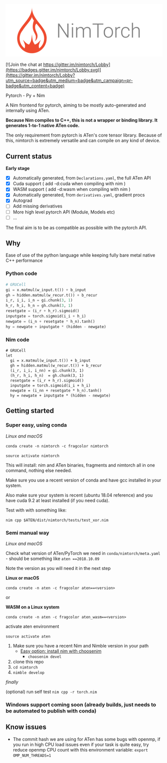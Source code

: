 ![NimTorch](media/NimTorchBanner.png)

[![Join the chat at https://gitter.im/nimtorch/Lobby](https://badges.gitter.im/nimtorch/Lobby.svg)](https://gitter.im/nimtorch/Lobby?utm_source=badge&utm_medium=badge&utm_campaign=pr-badge&utm_content=badge)

Pytorch - Py + Nim

A Nim frontend for pytorch, aiming to be mostly auto-generated and internally using ATen.

**Because Nim compiles to C++, this is not a wrapper or binding library. It generates 1-to-1 native ATen code.**

The only requirement from pytorch is ATen's core tensor library. Because of this, nimtorch is extremely versatile and can compile on any kind of device.

## Current status

**Early stage**

- [x] Automatically generated, from `Declarations.yaml`, the full ATen API
- [x] Cuda support ( add -d:cuda when compiling with nim )
- [x] WASM support ( add -d:wasm when compiling with nim )
- [x] Automatically generated, from `derivatives.yaml`, gradient procs
- [x] Autograd
- [ ] Add missing derivatives
- [ ] More high level pytorch API (Module, Models etc)
- [ ] ...

The final aim is to be as compatible as possible with the pytorch API.

## Why

Ease of use of the python language while keeping fully bare metal native C++ performance

### Python code

```python
# GRUCell
gi = x.matmul(w_input.t()) + b_input
gh = hidden.matmul(w_recur.t()) + b_recur
i_r, i_i, i_n = gi.chunk(3, 1)
h_r, h_i, h_n = gh.chunk(3, 1)
resetgate = (i_r + h_r).sigmoid()
inputgate = torch.sigmoid(i_i + h_i)
newgate = (i_n + resetgate * h_n).tanh()
hy = newgate + inputgate * (hidden - newgate)
```

### Nim code

```nimrod
# GRUCell
let
  gi = x.matmul(w_input.t()) + b_input
  gh = hidden.matmul(w_recur.t()) + b_recur
  (i_r, i_i, i_nn) = gi.chunk(3, 1)
  (h_r, h_i, h_n)  = gh.chunk(3, 1)
  resetgate = (i_r + h_r).sigmoid()
  inputgate = torch.sigmoid(i_i + h_i)
  newgate = (i_nn + resetgate * h_n).tanh()
  hy = newgate + inputgate * (hidden - newgate)
```

## Getting started

### Super easy, using conda

*Linux and macOS*

`conda create -n nimtorch -c fragcolor nimtorch`

`source activate nimtorch`

This will install: nim and ATen binaries, fragments and nimtorch all in one command, nothing else needed.

Make sure you use a recent version of conda and have gcc installed in your system.

Also make sure your system is recent (ubuntu 18.04 reference) and you have cuda 9.2 at least installed (if you need cuda).

Test with with something like:

`nim cpp $ATEN/dist/nimtorch/tests/test_xor.nim`

### Semi manual way

*Linux and macOS*

Check what version of ATen/PyTorch we need in
`conda/nimtorch/meta.yaml` - should be something like `aten ==2018.10.09`

Note the version as you will need it in the next step

**Linux or macOS**

`conda create -n aten -c fragcolor aten==<version>`

or

**WASM on a Linux system**

`conda create -n aten -c fragcolor aten_wasm==<version>`

activate aten environment

`source activate aten`

1. Make sure you have a recent Nim and Nimble version in your path
    * [Easy option: install nim with choosenim](https://github.com/dom96/choosenim)
      * `choosenim devel`
2. clone this repo
3. `cd nimtorch`
4. `nimble develop`

*finally*

(optional) run self test `nim cpp -r torch.nim`

### Windows support coming soon (already builds, just needs to be automated to publish with conda)

## Know issues

* The commit hash we are using for ATen has some bugs with openmp, if you run in high CPU load issues even if your task is quite easy, try reduce openmp CPU count with this environment variable:
`export OMP_NUM_THREADS=1`